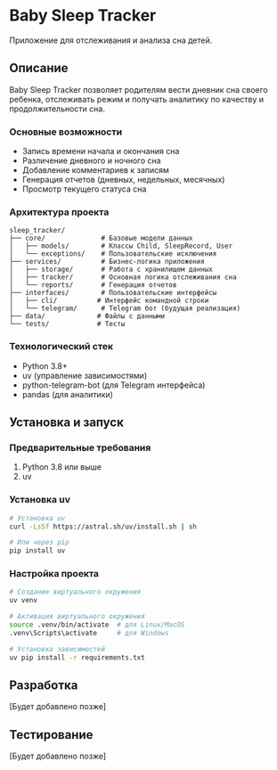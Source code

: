 # Baby Sleep Tracker

Приложение для отслеживания и анализа сна детей. 

## Описание
Baby Sleep Tracker позволяет родителям вести дневник сна своего ребенка, 
отслеживать режим и получать аналитику по качеству и продолжительности сна.

### Основные возможности
- Запись времени начала и окончания сна
- Различение дневного и ночного сна
- Добавление комментариев к записям
- Генерация отчетов (дневных, недельных, месячных)
- Просмотр текущего статуса сна

### Архитектура проекта
```
sleep_tracker/
├── core/              # Базовые модели данных
│   ├── models/        # Классы Child, SleepRecord, User
│   └── exceptions/    # Пользовательские исключения
├── services/          # Бизнес-логика приложения
│   ├── storage/       # Работа с хранилищем данных
│   ├── tracker/       # Основная логика отслеживания сна
│   └── reports/       # Генерация отчетов
├── interfaces/        # Пользовательские интерфейсы
│   ├── cli/          # Интерфейс командной строки
│   └── telegram/      # Telegram бот (будущая реализация)
├── data/             # Файлы с данными
└── tests/            # Тесты
```

### Технологический стек
- Python 3.8+
- uv (управление зависимостями)
- python-telegram-bot (для Telegram интерфейса)
- pandas (для аналитики)

## Установка и запуск

### Предварительные требования
1. Python 3.8 или выше
2. uv

### Установка uv
```bash
# Установка uv
curl -LsSf https://astral.sh/uv/install.sh | sh

# Или через pip
pip install uv
```

### Настройка проекта
```bash
# Создание виртуального окружения
uv venv

# Активация виртуального окружения
source .venv/bin/activate  # для Linux/MacOS
.venv\Scripts\activate     # для Windows

# Установка зависимостей
uv pip install -r requirements.txt
```

## Разработка
[Будет добавлено позже]

## Тестирование
[Будет добавлено позже]
